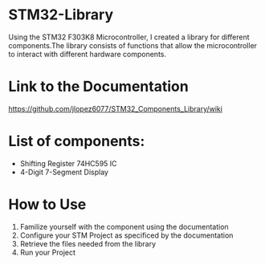 # STM32-Library
Using the STM32 F303K8 Microcontroller, I created a library for different components.The library consists of functions that allow the microcontroller to interact with different hardware components. 

# Link to the Documentation
https://github.com/jlopez6077/STM32_Components_Library/wiki

# List of components:
* Shifting Register 74HC595 IC 
* 4-Digit 7-Segment Display

# How to Use
1. Familize yourself with the component using the documentation 
2. Configure your STM Project as specificed by the documentation
3. Retrieve the files needed from the library
4. Run your Project

